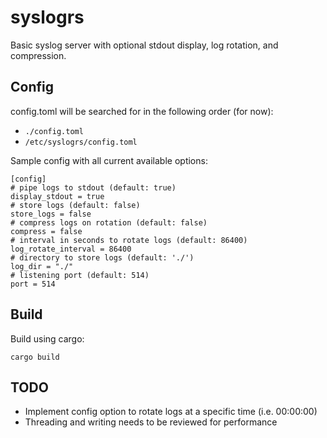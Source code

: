 # syslogrs

Basic syslog server with optional stdout display, log rotation, and compression.

## Config

config.toml will be searched for in the following order (for now):
* `./config.toml`
* `/etc/syslogrs/config.toml`

Sample config with all current available options:
```
[config]
# pipe logs to stdout (default: true)
display_stdout = true
# store logs (default: false)
store_logs = false
# compress logs on rotation (default: false)
compress = false
# interval in seconds to rotate logs (default: 86400)
log_rotate_interval = 86400
# directory to store logs (default: './')
log_dir = "./"
# listening port (default: 514)
port = 514
```

## Build
Build using cargo:
```
cargo build
```

## TODO
* Implement config option to rotate logs at a specific time (i.e. 00:00:00)
* Threading and writing needs to be reviewed for performance

